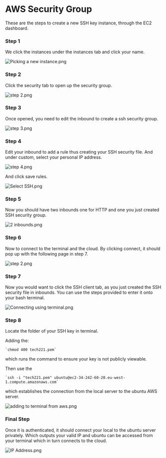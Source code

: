 <h1>AWS Security Group </h1>

These are the steps to create a new SSH key instance, through the EC2 dashboard.

<h3>Step 1</h3>

We click the instances under the instances tab and click your name. 

![Picking a new instance.png](..%2F..%2F..%2FDesktop%2FAWS%20Security%20Group%2FPicking%20a%20new%20instance.png)

<h3>Step 2</h3>

Click the security tab to open up the security group.

![step 2.png](..%2F..%2F..%2FDesktop%2FAWS%20Security%20Group%2Fstep%202.png)

<h3>Step 3</h3>

Once opened, you need to edit the inbound to create a ssh security group.

![step 3.png](..%2F..%2F..%2FDesktop%2FAWS%20Security%20Group%2Fstep%203.png)

<h3>Step 4</h3>

Edit your inbound to add a rule thus creating your SSH security file. And under custom, select your personal 
IP address.

![step 4.png](..%2F..%2F..%2FDesktop%2FAWS%20Security%20Group%2Fstep%204.png)

And click save rules.

![Select SSH.png](..%2F..%2F..%2FDesktop%2FAWS%20Security%20Group%2FSelect%20SSH.png)

<h3>Step 5</h3>

Now you should have two inbounds one for HTTP and one you just created SSH security group.

![2 inbounds.png](..%2F..%2F..%2FDesktop%2FAWS%20Security%20Group%2F2%20inbounds.png)

<h3>Step 6</h3>

Now to connect to the terminal and the cloud. 
By clicking connect, it should pop up with the following page in step 7.

![step 2.png](..%2F..%2F..%2FDesktop%2FAWS%20Security%20Group%2Fstep%202.png)

<h3>Step 7</h3>

Now you would want to click the SSH client tab, as you just created the SSH security file in inbounds.
You can use the steps provided to enter it onto your bash terminal.

![Connecting using terminal.png](..%2F..%2F..%2FDesktop%2FAWS%20Security%20Group%2FConnecting%20using%20terminal.png)

<h3>Step 8 </h3>

Locate the folder of your SSH key in terminal.

Adding the:

    `chmod 400 tech221.pem` 

which runs the command to ensure your key is not publicly viewable.

Then use the 

    `ssh -i "tech221.pem" ubuntu@ec2-34-242-60-20.eu-west-1.compute.amazonaws.com` 

which establishes the connection from the local server
to the ubuntu AWS server.

![adding to terminal from aws.png](..%2F..%2F..%2FDesktop%2FAWS%20Security%20Group%2Fadding%20to%20terminal%20from%20aws.png)

<h3>Final Step</h3>

Once it is authenticated, it should connect your local to the ubuntu server privately.
Which outputs your valid IP and ubuntu can be accessed from your terminal which in turn connects to the cloud.

![IP Address.png](..%2F..%2F..%2FDesktop%2FAWS%20Security%20Group%2FIP%20Address.png)